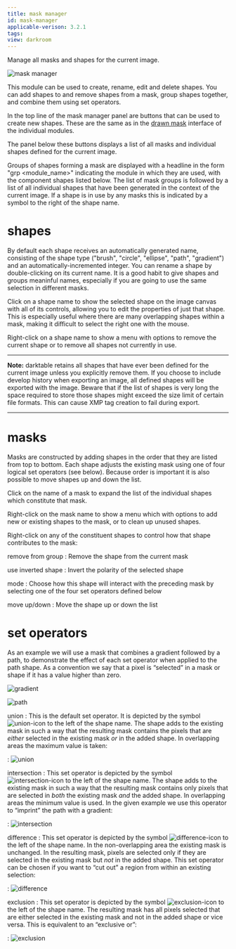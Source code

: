 ```yaml
---
title: mask manager
id: mask-manager
applicable-verison: 3.2.1
tags: 
view: darkroom
---
```


Manage all masks and shapes for the current image. 

![mask manager](./mask-manager/mask-manager.png)

This module can be used to create, rename, edit and delete shapes. You can add shapes to and remove shapes from a mask, group shapes together, and combine them using set operators. 

In the top line of the mask manager panel are buttons that can be used to create new shapes. These are the same as in the [drawn mask](../../../darkroom/masking-and-blending/masks/drawn.md) interface of the individual modules.

The panel below these buttons displays a list of all masks and individual shapes defined for the current image. 

Groups of shapes forming a mask are displayed with a headline in the form "grp <module_name>" indicating the module in which they are used, with the component shapes listed below. The list of mask groups is followed by a list of all individual shapes that have been generated in the context of the current image. If a shape is in use by any masks this is indicated by a symbol to the right of the shape name. 

# shapes

By default each shape receives an automatically generated name, consisting of the shape type ("brush", "circle", "ellipse", "path", "gradient") and an automatically-incremented integer. You can rename a shape by double-clicking on its current name. It is a good habit to give shapes and groups meaninful names, especially if you are going to use the same selection in different masks.

Click on a shape name to show the selected shape on the image canvas with all of its controls, allowing you to edit the properties of just that shape. This is especially useful where there are many overlapping shapes within a mask, making it difficult to select the right one with the mouse.

Right-click on a shape name to show a menu with options to remove the current shape or to remove all shapes not currently in use.

---

**Note:** darktable retains all shapes that have ever been defined for the current image unless you explicitly remove them. If you choose to include develop history when exporting an image, all defined shapes will be exported with the image. Beware that if the list of shapes is very long the space required to store those shapes might exceed the size limit of certain file formats. This can cause XMP tag creation to fail during export.

---

# masks

Masks are constructed by adding shapes in the order that they are listed from top to bottom. Each shape adjusts the existing mask using one of four logical set operators (see below). Because order is important it is also possible to move shapes up and down the list.

Click on the name of a mask to expand the list of the individual shapes which constitute that mask.

Right-click on the mask name to show a menu which with options to add new or existing shapes to the mask, or to clean up unused shapes.

Right-click on any of the constituent shapes to control how that shape contributes to the mask:

remove from group
: Remove the shape from the current mask

use inverted shape
: Invert the polarity of the selected shape

mode
: Choose how this shape will interact with the preceding mask by selecting one of the four set operators defined below

move up/down
: Move the shape up or down the list

# set operators

As an example we will use a mask that combines a gradient followed by a path, to demonstrate the effect of each set operator when applied to the path shape. As a convention we say that a pixel is “selected” in a mask or shape if it has a value higher than zero. 

![gradient](./mask-manager/mask-manager_ex1.png#w25) 

![path](./mask-manager/mask-manager_ex2.png#w25)

union
: This is the default set operator. It is depicted by the symbol ![union-icon](./mask-manager/masks_union.png#icon) to the left of the shape name. The shape adds to the existing mask in such a way that the resulting mask contains the pixels that are *either* selected in the existing mask *or* in the added shape. In overlapping areas the maximum value is taken: 

: ![union](./mask-manager/mask-manager_ex3.png#w25)

intersection
: This set operator is depicted by the symbol ![intersection-icon](./mask-manager/masks_intersection.png#icon) to the left of the shape name. The shape adds to the existing mask in such a way that the resulting mask contains only pixels that are selected in *both* the existing mask *and* the added shape. In overlapping areas the minimum value is used. In the given example we use this operator to “imprint” the path with a gradient: 

: ![intersection](./mask-manager/mask-manager_ex4.png#w25)

difference
: This set operator is depicted by the symbol ![difference-icon](./mask-manager/masks_difference.png#icon) to the left of the shape name. In the non-overlapping area the existing mask is unchanged. In the resulting mask, pixels are selected only if they are selected in the existing mask but *not* in the added shape. This set operator can be chosen if you want to “cut out” a region from within an existing selection: 

: ![difference](./mask-manager/mask-manager_ex5.png#w25)

exclusion
: This set operator is depicted by the symbol ![exclusion-icon](./mask-manager/masks_exclusion.png#icon) to the left of the shape name. The resulting mask has all pixels selected that are either selected in the existing mask and not in the added shape or vice versa. This is equivalent to an “exclusive or”: 

: ![exclusion](./mask-manager/mask-manager_ex6.png#w25)
